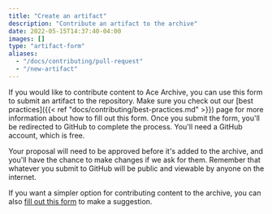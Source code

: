 ```yaml
---
title: "Create an artifact"
description: "Contribute an artifact to the archive"
date: 2022-05-15T14:37:40-04:00
images: []
type: "artifact-form"
aliases:
  - "/docs/contributing/pull-request"
  - "/new-artifact"
---
```


If you would like to contribute content to Ace Archive, you can use this form to
submit an artifact to the repository. Make sure you check out our [best
practices]({{< ref "docs/contributing/best-practices.md" >}}) page for more
information about how to fill out this form. Once you submit the form, you'll be
redirected to GitHub to complete the process. You'll need a GitHub account,
which is free.

Your proposal will need to be approved before it's added to the archive, and
you'll have the chance to make changes if we ask for them. Remember that
whatever you submit to GitHub will be public and viewable by anyone on the
internet.

If you want a simpler option for contributing content to the archive, you can
also [fill out this
form](https://github.com/acearchive/artifact-submissions/issues/new?labels=artifact&template=artifact.yml)
to make a suggestion.
